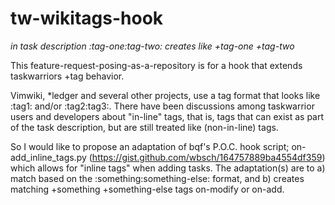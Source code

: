 # tw-wikitags-hook
_in task description :tag-one:tag-two: creates like +tag-one +tag-two_

This feature-request-posing-as-a-repository is for a hook that extends taskwarriors +tag behavior.

Vimwiki, *ledger and several other projects, use a tag format that looks like :tag1: and/or :tag2:tag3:. There have been discussions among taskwarrior users and developers about "in-line" tags, that is, tags that can exist as part of the task description, but are still treated like (non-in-line) tags.

So I would like to propose an adaptation of bqf's P.O.C. hook script; on-add_inline_tags.py (https://gist.github.com/wbsch/164757889ba4554df359) which allows for "inline tags" when adding tasks. The adaptation(s) are to a) match based on the :something:something-else: format, and b) creates matching +something +something-else tags on-modify or on-add. 

